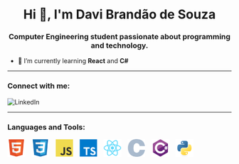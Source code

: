 <h1 align="center">Hi 👋, I'm Davi Brandão de Souza</h1>
<h3 align="center">Computer Engineering student passionate about programming and technology.</h3>

- 🌱 I’m currently learning **React** and **C#**

---

<h3 align="left">Connect with me:</h3>
<p align="left">
  <a href="https://www.linkedin.com/in/davibrandaodesouza/" target="_blank" style="text-decoration: none;">
    <img align="center" src="https://raw.githubusercontent.com/rahuldkjain/github-profile-readme-generator/master/src/images/icons/Social/linked-in-alt.svg" alt="LinkedIn" height="30" width="40" />
  </a>
</p>

---

<h3 align="left">Languages and Tools:</h3>
<p align="left">
  <!-- HTML -->
  <a href="https://www.w3.org/html/" target="_blank" rel="noreferrer" style="text-decoration: none; margin-right: 10px;">
    <img src="https://raw.githubusercontent.com/devicons/devicon/master/icons/html5/html5-original.svg" alt="html5" width="40" height="40"/>
  </a>

  <!-- CSS -->
  <a href="https://www.w3schools.com/css/" target="_blank" rel="noreferrer" style="text-decoration: none; margin-right: 10px;">
    <img src="https://raw.githubusercontent.com/devicons/devicon/master/icons/css3/css3-original.svg" alt="css3" width="40" height="40"/>
  </a>

  <!-- JavaScript -->
  <a href="https://developer.mozilla.org/en-US/docs/Web/JavaScript" target="_blank" rel="noreferrer" style="text-decoration: none; margin-right: 10px;">
    <img src="https://raw.githubusercontent.com/devicons/devicon/master/icons/javascript/javascript-original.svg" alt="javascript" width="40" height="40"/>
  </a>

  <!-- TypeScript -->
  <a href="https://www.typescriptlang.org/" target="_blank" rel="noreferrer" style="text-decoration: none; margin-right: 10px;">
    <img src="https://raw.githubusercontent.com/devicons/devicon/master/icons/typescript/typescript-original.svg" alt="typescript" width="40" height="40"/>
  </a>

  <!-- React -->
  <a href="https://reactjs.org/" target="_blank" rel="noreferrer" style="text-decoration: none; margin-right: 10px;">
    <img src="https://raw.githubusercontent.com/devicons/devicon/master/icons/react/react-original.svg" alt="react" width="40" height="40"/>
  </a>

  <!-- C -->
  <a href="https://en.wikipedia.org/wiki/C_(programming_language)" target="_blank" rel="noreferrer" style="text-decoration: none; margin-right: 10px;">
    <img src="https://raw.githubusercontent.com/devicons/devicon/master/icons/c/c-original.svg" alt="c" width="40" height="40"/>
  </a>

  <!-- C# -->
  <a href="https://learn.microsoft.com/en-us/dotnet/csharp/" target="_blank" rel="noreferrer" style="text-decoration: none; margin-right: 10px;">
    <img src="https://raw.githubusercontent.com/devicons/devicon/master/icons/csharp/csharp-original.svg" alt="csharp" width="40" height="40"/>
  </a>

  <!-- Python -->
  <a href="https://www.python.org/" target="_blank" rel="noreferrer" style="text-decoration: none; margin-right: 10px;">
    <img src="https://raw.githubusercontent.com/devicons/devicon/master/icons/python/python-original.svg" alt="python" width="40" height="40"/>
  </a>
</p>
